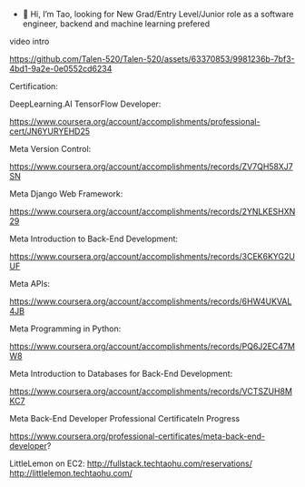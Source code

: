 - 👋 Hi, I’m Tao, looking for New Grad/Entry Level/Junior role as a software engineer, backend and machine learning prefered 

<!---
Talen-520/Talen-520 is a ✨ special ✨ repository because its `README.md` (this file) appears on your GitHub profile.
You can click the Preview link to take a look at your changes.
--->

video intro

https://github.com/Talen-520/Talen-520/assets/63370853/9981236b-7bf3-4bd1-9a2e-0e0552cd6234



Certification:

DeepLearning.AI TensorFlow Developer:

https://www.coursera.org/account/accomplishments/professional-cert/JN6YURYEHD25

Meta Version Control:

https://www.coursera.org/account/accomplishments/records/ZV7QH58XJ7SN

Meta Django Web Framework:

https://www.coursera.org/account/accomplishments/records/2YNLKESHXN29

Meta Introduction to Back-End Development:

https://www.coursera.org/account/accomplishments/records/3CEK6KYG2UUF

Meta APIs:

https://www.coursera.org/account/accomplishments/records/6HW4UKVAL4JB

Meta Programming in Python:

https://www.coursera.org/account/accomplishments/records/PQ6J2EC47MW8

Meta Introduction to Databases for Back-End Development:

https://www.coursera.org/account/accomplishments/records/VCTSZUH8MKC7



Meta Back-End Developer Professional CertificateIn Progress


https://www.coursera.org/professional-certificates/meta-back-end-developer?


LittleLemon on EC2:
http://fullstack.techtaohu.com/reservations/
http://littlelemon.techtaohu.com/
